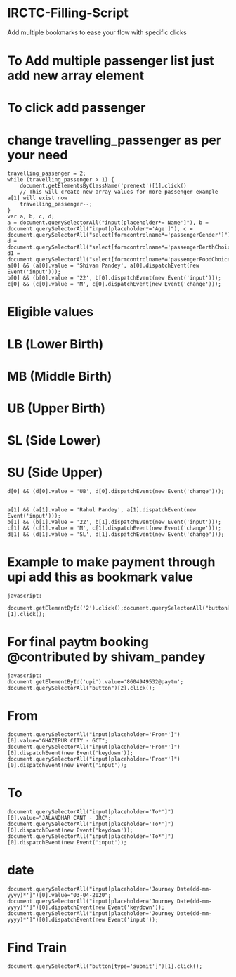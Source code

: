 # IRCTC-Filling-Script

Add multiple bookmarks to ease your flow with specific clicks

# To Add multiple passenger list just add new array element
  # To click add passenger
    

  # change travelling_passenger as per your need
    travelling_passenger = 2;
    while (travelling_passenger > 1) {
        document.getElementsByClassName('prenext')[1].click()
        // This will create new array values for more passenger example a[1] will exist now
        travelling_passenger--;
    }
    var a, b, c, d;
    a = document.querySelectorAll("input[placeholder*='Name']"), b = document.querySelectorAll("input[placeholder*='Age']"), c = document.querySelectorAll("select[formcontrolname*='passengerGender']"), d = document.querySelectorAll("select[formcontrolname*='passengerBerthChoice']"), d1 = document.querySelectorAll("select[formcontrolname*='passengerFoodChoice']");
    a[0] && (a[0].value = 'Shivam Pandey', a[0].dispatchEvent(new Event('input')));
    b[0] && (b[0].value = '22', b[0].dispatchEvent(new Event('input')));
    c[0] && (c[0].value = 'M', c[0].dispatchEvent(new Event('change')));
  # Eligible values
  # LB (Lower Birth)
  # MB (Middle Birth)
  # UB (Upper Birth)
  # SL (Side Lower)
  # SU (Side Upper)
    d[0] && (d[0].value = 'UB', d[0].dispatchEvent(new Event('change')));


    a[1] && (a[1].value = 'Rahul Pandey', a[1].dispatchEvent(new Event('input')));
    b[1] && (b[1].value = '22', b[1].dispatchEvent(new Event('input')));
    c[1] && (c[1].value = 'M', c[1].dispatchEvent(new Event('change')));
    d[1] && (d[1].value = 'SL', d[1].dispatchEvent(new Event('change')));
        
# Example to make payment through upi add this as bookmark value
    javascript:
     document.getElementById('2').click();document.querySelectorAll("button[type='submit']")[1].click();

    
  
# For final paytm booking @contributed by shivam_pandey
    
    javascript:
    document.getElementById('upi').value='8604949532@paytm';
    document.querySelectorAll("button")[2].click();




# From

    document.querySelectorAll("input[placeholder='From*']")[0].value="GHAZIPUR CITY - GCT";
    document.querySelectorAll("input[placeholder='From*']")[0].dispatchEvent(new Event('keydown'));
    document.querySelectorAll("input[placeholder='From*']")[0].dispatchEvent(new Event('input'));



# To
    document.querySelectorAll("input[placeholder='To*']")[0].value="JALANDHAR CANT - JRC";
    document.querySelectorAll("input[placeholder='To*']")[0].dispatchEvent(new Event('keydown'));
    document.querySelectorAll("input[placeholder='To*']")[0].dispatchEvent(new Event('input'));



# date

    document.querySelectorAll("input[placeholder='Journey Date(dd-mm-yyyy)*']")[0].value="03-04-2020";
    document.querySelectorAll("input[placeholder='Journey Date(dd-mm-yyyy)*']")[0].dispatchEvent(new Event('keydown'));
    document.querySelectorAll("input[placeholder='Journey Date(dd-mm-yyyy)*']")[0].dispatchEvent(new Event('input'));





# Find Train

    document.querySelectorAll("button[type='submit']")[1].click();




   
